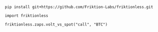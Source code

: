 # 

`
pip install git+https://github.com/Friktion-Labs/friktionless.git
`

`import friktionless
`

`
friktionless.zaps.volt_vs_spot("call", "BTC")
`
